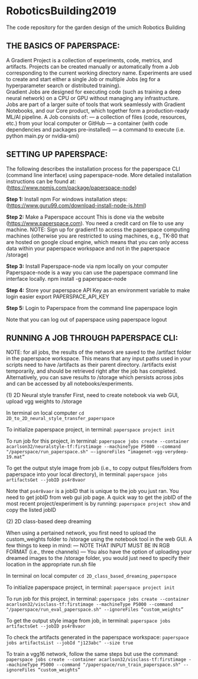 # RoboticsBuilding2019
The code repository for the garden design of the umich Robotics Building


## THE BASICS OF PAPERSPACE:
A Gradient Project is a collection of experiments, code, metrics, and artifacts. Projects can be created manually or automatically from a Job corresponding to the current working directory name.
Experiments are used to create and start either a single Job or multiple Jobs (eg for a hyperparameter search or distributed training).  
Gradient Jobs are designed for executing code (such as training a deep neural network) on a CPU or GPU without managing any infrastructure.
Jobs are part of a larger suite of tools that work seamlessly with Gradient Notebooks, and our Core product, which together form a production-ready ML/AI pipeline.
A Job consists of:
	— a collection of files (code, resources, etc.) from your local computer or GitHub
	— a container (with code dependencies and packages pre-installed)
	— a command to execute (i.e. python main.py or nvidia-smi)

## SETTING UP PAPERSPACE:

The following describes the installation process for the paperspace CLI (command line interface) using paperspace-node. 
More detailed installation instructions can be found at: (https://www.npmjs.com/package/paperspace-node)

**Step 1:** Install npm
For windows installation steps: (https://www.guru99.com/download-install-node-js.html) 

**Step 2:** Make a Paperspace account 
This is done via the website (https://www.paperspace.com). You need a credit card on file to use any machine.
NOTE: Sign up for gradient1 to access the paperspace computing machines (otherwise you are restricted to using machines, e.g., TK-80 that are hosted on google cloud engine, which means that you can only access data within your paperspace workspace and not in the paperspace /storage)

**Step 3:** Install Paperspace-node via npm locally on your computer
Paperspace-node is a way you can use the paperspace command line interface locally.
npm install -g paperspace-node

**Step 4:** Store your paperspace API Key as an environment variable to make login easier
export PAPERSPACE_API_KEY

**Step 5:** Login to Paperspace from the command line
paperspace login

Note that you can log out of paperspace using
paperspace logout


## RUNNING A JOB THROUGH PAPERSPACE CLI:

NOTE: for all jobs, the results of the network are saved to the /artifact folder in the paperspace workspace. 
This means that any input paths used in your scripts need to have /artifacts as their parent directory. /artifacts exist temporarily, and should be retrieved right after the job has completed. Alternatively, you can save results to 
/storage which persists across jobs and can be accessed by all notebooks/experiments.

(1) 2D Neural style transfer
First, need to create notebook via web GUI, upload vgg weights to /storage

In terminal on local computer
`cd 2D_to_2D_neural_style_transfer_paperspace`

To initialize paperspace project, in terminal:
`paperspace project init`

To run job for this project, in terminal:
`paperspace jobs create --container acarlson32/neuralstyle-tf:firstimage --machineType P5000 --command "/paperspace/run_paperspace.sh" —-ignoreFiles “imagenet-vgg-verydeep-19.mat”`

To get the output style image from job (i.e., to  copy output files/folders from paperspace into your local directory), in terminal:
`paperspace jobs artifactsGet --jobID ps4r8vaor`

Note that `ps4r8vaor` is a jobID that is unique to the job you just ran. You need to get jobID from web gui job page.
A quick way to get the jobID of the most recent project/experiment is by running: 
`paperspace project show`
and copy the listed jobID

(2) 2D class-based deep dreaming

When using a pertained network, you first need to upload the custom_weights folder to /storage using the notebook tool in the web GUI.
A few things to keep in mind:
	— NOTE THAT INPUT MUST BE IN RGB FORMAT (i.e., three channels)
	— You also have the option of uploading your dreamed images to the /storage folder, you would just need to specify their location in the appropriate run.sh file

In terminal on local computer
`cd 2D_class_based_dreaming_paperspace`

To initialize paperspace project, in terminal:
`paperspace project init`

To run job for this project, in terminal:
`paperspace jobs create --container acarlson32/visclass-tf:firstimage --machineType P5000 --command "/paperspace/run_eval_paperspace.sh" --ignoreFiles “custom_weights”`

To get the output style image from job, in terminal:
`paperspace jobs artifactsGet --jobID ps4r8vaor`

To check the artifacts generated in the paperspace workspace:
`paperspace jobs artifactsList --jobId "j123abc" --size true`

To train a vgg16 network, follow the same steps but use the command:
`paperspace jobs create --container acarlson32/visclass-tf:firstimage --machineType P5000 --command "/paperspace/run_train_paperspace.sh" --ignoreFiles “custom_weights”`

